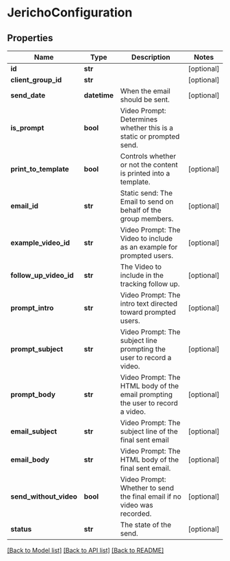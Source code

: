 # JerichoConfiguration

## Properties
Name | Type | Description | Notes
------------ | ------------- | ------------- | -------------
**id** | **str** |  | [optional] 
**client_group_id** | **str** |  | [optional] 
**send_date** | **datetime** | When the email should be sent. | [optional] 
**is_prompt** | **bool** | Video Prompt: Determines whether this is a static or prompted send. | 
**print_to_template** | **bool** | Controls whether or not the content is printed into a template. | [optional] 
**email_id** | **str** | Static send: The Email to send on behalf of the group members. | [optional] 
**example_video_id** | **str** | Video Prompt: The Video to include as an example for prompted users. | [optional] 
**follow_up_video_id** | **str** | The Video to include in the tracking follow up. | [optional] 
**prompt_intro** | **str** | Video Prompt: The intro text directed toward prompted users. | [optional] 
**prompt_subject** | **str** | Video Prompt: The subject line prompting the user to record a video. | [optional] 
**prompt_body** | **str** | Video Prompt: The HTML body of the email prompting the user to record a video. | [optional] 
**email_subject** | **str** | Video Prompt: The subject line of the final sent email | [optional] 
**email_body** | **str** | Video Prompt: The HTML body of the final sent email. | [optional] 
**send_without_video** | **bool** | Video Prompt: Whether to send the final email if no video was recorded. | [optional] 
**status** | **str** | The state of the send. | [optional] 

[[Back to Model list]](../README.md#documentation-for-models) [[Back to API list]](../README.md#documentation-for-api-endpoints) [[Back to README]](../README.md)


